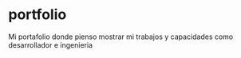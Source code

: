 # portfolio
Mi portafolio donde pienso mostrar mi trabajos y capacidades como desarrollador e ingenieria 
